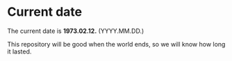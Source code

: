 # Current date

The current date is **1973.02.12.** (YYYY.MM.DD.)

This repository will be good when the world ends, so we will know how long it lasted.
